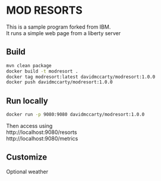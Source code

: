 # MOD RESORTS
This is a sample program forked from IBM.  
It runs a simple web page from a liberty server

## Build
```sh
mvn clean package
docker build -t modresort .
docker tag modresort:latest davidmccarty/modresort:1.0.0
docker push davidmccarty/modresort:1.0.0
```

## Run locally
```sh
docker run -p 9080:9080 davidmccarty/modresort:1.0.0
```
Then access using   
http://localhost:9080/resorts  
http://localhost:9080/metrics

## Customize
Optional weather 

